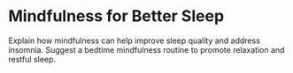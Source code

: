 # Mindfulness for Better Sleep

Explain how mindfulness can help improve sleep quality and address insomnia. Suggest a bedtime mindfulness routine to promote relaxation and restful sleep.